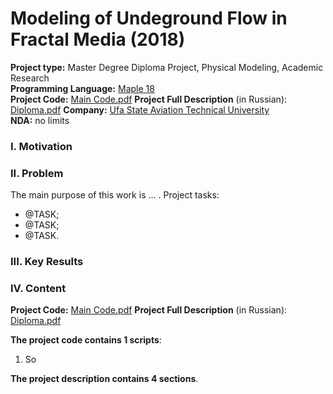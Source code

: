 # Modeling of Undeground Flow in Fractal Media (2018)


**Project type:** Master Degree Diploma Project, Physical Modeling, Academic Research  
**Programming Language:** [Maple 18](https://en.wikipedia.org/wiki/Maple_(software))  
**Project Сode:** [Main Code.pdf]([https://github.com/ResearchMachine/master-degree-diploma-project-fractal-undeground-flow-modeling/blob/main/Main%20Code%20(Maple%2018).pdf](https://github.com/ResearchMachine/bachelor-diploma-project-exact-solution-3phase-buckley-leverett-flow/blob/main/MainCode.pdf))   
**Project Full Description** (in Russian): [Diploma.pdf]([https://github.com/ResearchMachine/master-degree-diploma-project-fractal-undeground-flow-modeling/blob/main/Diploma%20.pdf](https://github.com/ResearchMachine/bachelor-diploma-project-exact-solution-3phase-buckley-leverett-flow/blob/main/DiplomaText.pdf))  
**Company:** [Ufa State Aviation Technical University](https://en.wikipedia.org/wiki/Ufa_State_Aviation_Technical_University)  
**NDA:** no limits

### I. Motivation

### II. Problem
The main purpose of this work is ... .
Project tasks:
* @TASK;  
* @TASK;  
* @TASK.

### III. Key Results 



### IV. Content
**Project Сode:** [Main Code.pdf]([https://github.com/ResearchMachine/master-degree-diploma-project-fractal-undeground-flow-modeling/blob/main/Main%20Code%20(Maple%2018).pdf](https://github.com/ResearchMachine/bachelor-diploma-project-exact-solution-3phase-buckley-leverett-flow/blob/main/MainCode.pdf))   
**Project Full Description** (in Russian): [Diploma.pdf]([https://github.com/ResearchMachine/master-degree-diploma-project-fractal-undeground-flow-modeling/blob/main/Diploma%20.pdf](https://github.com/ResearchMachine/bachelor-diploma-project-exact-solution-3phase-buckley-leverett-flow/blob/main/DiplomaText.pdf))  

**The project code contains 1 scripts**:  
1. So

**The project description contains 4 sections**.  
